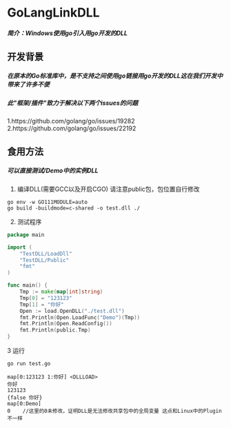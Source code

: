 <h1>GoLangLinkDLL</h1>
<h5>简介：Windows使用go引入用go开发的DLL</h5>

## 开发背景
<h5>在原本的Go标准库中，是不支持之间使用go链接用go开发的DLL这在我们开发中带来了许多不便</h5>
<h5>此"框架/插件"致力于解决以下两个issues的问题</h5>
1.https://github.com/golang/go/issues/19282<br>
2.https://github.com/golang/go/issues/22192

## 食用方法
<h5>可以直接测试/Demo中的实例DLL</h5>

1. 编译DLL(需要GCC以及开启CGO) 请注意public包，包位置自行修改
```shell
go env -w GO111MODULE=auto
go build -buildmode=c-shared -o test.dll ./
```
2. 测试程序
```go
package main

import (
	"TestDLL/LoadDll"
	"TestDLL/Public"
	"fmt"
)

func main() {
	Tmp := make(map[int]string)
	Tmp[0] = "123123"
	Tmp[1] = "你好"
	Open := load.OpenDLL("./test.dll")
	fmt.Println(Open.LoadFunc("Demo")(Tmp))
	fmt.Println(Open.ReadConfig())
	fmt.Println(public.Tmp)
}

```
3 运行
```shell
go run test.go

map[0:123123 1:你好] <DLLLOAD>
你好
123123
{false 你好}
map[0:Demo]
0    //这里的0未修改，证明DLL是无法修改共享包中的全局变量 这点和Linux中的Plugin不一样
```
